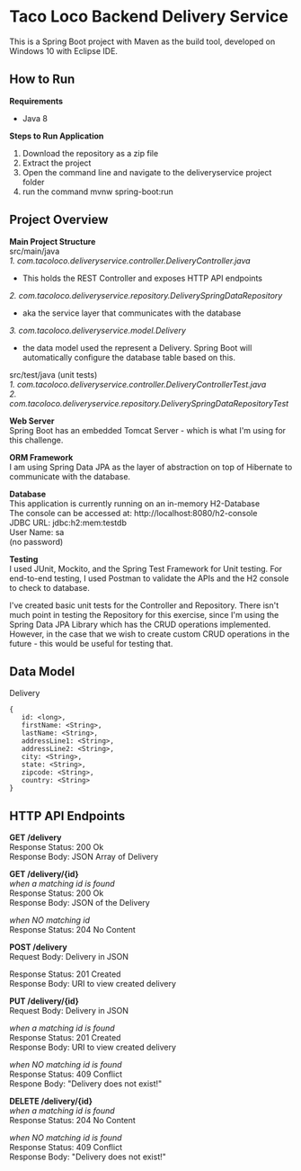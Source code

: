 # Taco Loco Backend Delivery Service
This is a Spring Boot project with Maven as the build tool, developed on Windows 10 with Eclipse IDE.

## How to Run
**Requirements**  
- Java 8 

**Steps to Run Application**
1. Download the repository as a zip file
2. Extract the project
3. Open the command line and navigate to the deliveryservice project folder
4. run the command mvnw spring-boot:run

## Project Overview
**Main Project Structure**  
src/main/java  
_1. com.tacoloco.deliveryservice.controller.DeliveryController.java_    
  - This holds the REST Controller and exposes HTTP API endpoints    
  
_2. com.tacoloco.deliveryservice.repository.DeliverySpringDataRepository_  
  - aka the service layer that communicates with the database   
  
_3. com.tacoloco.deliveryservice.model.Delivery_  
  - the data model used the represent a Delivery. Spring Boot will automatically configure the database table based on this.  

src/test/java (unit tests)  
_1. com.tacoloco.deliveryservice.controller.DeliveryControllerTest.java_  
_2. com.tacoloco.deliveryservice.repository.DeliverySpringDataRepositoryTest_    

**Web Server**  
Spring Boot has an embedded Tomcat Server - which is what I'm using for this challenge.

**ORM Framework**  
I am using Spring Data JPA as the layer of abstraction on top of Hibernate to communicate
with the database. 

**Database**  
This application is currently running on an in-memory H2-Database  
The console can be accessed at: http://localhost:8080/h2-console  
JDBC URL: jdbc:h2:mem:testdb  
User Name: sa  
(no password)  

**Testing**    
I used JUnit, Mockito, and the Spring Test Framework for Unit testing. For end-to-end testing, I used Postman to validate the APIs and the H2 console to check to database. 

I've created basic unit tests for the Controller and Repository. 
There isn't much point in testing the Repository for this exercise, since I'm using the Spring Data JPA Library which has the CRUD operations implemented. However, in the case that we wish to create custom CRUD operations in the future - this would be useful for testing that.

## Data Model
Delivery
 ```
{
	id: <long>,
	firstName: <String>, 
	lastName: <String>,
	addressLine1: <String>,
	addressLine2: <String>,
	city: <String>,
	state: <String>,
	zipcode: <String>,
	country: <String>
}
 ```


## HTTP API Endpoints  
**GET /delivery**  
  Response Status: 200 Ok  
  Response Body: JSON Array of Delivery  

**GET /delivery/{id}**  
_when a matching id is found_  
Response Status: 200 Ok  
Response Body: JSON of the Delivery

_when NO matching id_  
Response Status: 204 No Content

**POST /delivery**  
Request Body: Delivery in JSON  

Response Status: 201 Created  
Response Body: URI to view created delivery  

**PUT /delivery/{id}**  
Request Body: Delivery in JSON  

_when a matching id is found_  
Response Status: 201 Created  
Response Body: URI to view created delivery  

_when NO matching id is found_  
Response Status: 409 Conflict  
Respone Body: "Delivery does not exist!"  


**DELETE /delivery/{id}**  
_when a matching id is found_  
Response Status: 204 No Content  

_when NO matching id is found_  
Response Status: 409 Conflict  
Response Body: "Delivery does not exist!"  


